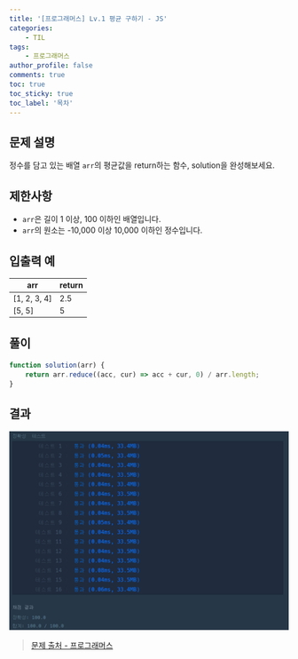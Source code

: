 ```yaml
---
title: '[프로그래머스] Lv.1 평균 구하기 - JS'
categories:
    - TIL
tags:
    - 프로그래머스
author_profile: false
comments: true
toc: true
toc_sticky: true
toc_label: '목차'
---
```


## 문제 설명

정수를 담고 있는 배열 `arr`의 평균값을 return하는 함수, solution을 완성해보세요.

## 제한사항

-   `arr`은 길이 1 이상, 100 이하인 배열입니다.
-   `arr`의 원소는 -10,000 이상 10,000 이하인 정수입니다.

## 입출력 예

| arr          | return |
| ------------ | ------ |
| [1, 2, 3, 4] | 2.5    |
| [5, 5]       | 5      |

## 풀이

```javascript
function solution(arr) {
    return arr.reduce((acc, cur) => acc + cur, 0) / arr.length;
}
```

## 결과

![result](/assets/images/2023/08/21/algorithm-04-result.png)

> [문제 출처 - 프로그래머스](https://school.programmers.co.kr/learn/courses/30/lessons/12944)
